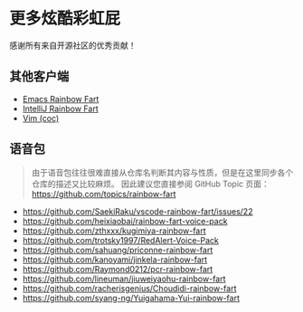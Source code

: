 # 更多炫酷彩虹屁

感谢所有来自开源社区的优秀贡献！

## 其他客户端

* [Emacs Rainbow Fart](https://github.com/stardiviner/emacs-rainbow-fart)
* [IntelliJ Rainbow Fart](https://github.com/izhangzhihao/intellij-rainbow-fart)
* [Vim (coc)](https://github.com/iamcco/coc-rainbow-fart)

## 语音包

> 由于语音包往往很难直接从仓库名判断其内容与性质，但是在这里同步各个仓库的描述又比较麻烦。
> 因此建议您直接参阅 GitHub Topic 页面：https://github.com/topics/rainbow-fart

* https://github.com/SaekiRaku/vscode-rainbow-fart/issues/22
* https://github.com/heixiaobai/rainbow-fart-voice-pack
* https://github.com/zthxxx/kugimiya-rainbow-fart
* https://github.com/trotsky1997/RedAlert-Voice-Pack
* https://github.com/sahuang/priconne-rainbow-fart
* https://github.com/kanoyami/jinkela-rainbow-fart
* https://github.com/Raymond0212/pcr-rainbow-fart
* https://github.com/lineuman/jiuweiyaohu-rainbow-fart
* https://github.com/racherisgenius/Choudidi-rainbow-fart
* https://github.com/syang-ng/Yuigahama-Yui-rainbow-fart